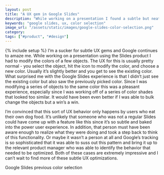 ```yaml
---
layout: post
title: "A UX gem in Google Slides"
description: "While working on a presentation I found a subtle but neat UX gem when using the color selection tool."
keywords: "google slides, ux, color selection"
image_url: "/assets/static/images/google-slides-color-selection.png"
category:
tags: ["#product", "#design"]
---
```

{% include setup %}
I’m a sucker for subtle UX gems and Google continues to amaze me. While working on a presentation using the Slides product I had to modify the colors of a few objects. The UX for this is usually pretty normal - you select the object, hit the icon to modify the color, and choose a new color. Usually it’s slightly better and you get to see the existing color. What surprised me with the Google Slides experience is that I didn’t just see the existing color but also saw the previously picked color. Since I was modifying a series of objects to the same color this was a pleasant experience, especially since I was working off of a series of color shades that looked too similar. It would have been even better if I was able to bulk change the objects but a win’s a win.

I’m convinced that this sort of UX behavior only happens by users who eat their own dog food. It’s unlikely that someone who was not a regular Slides could have come up with a feature like this since it’s so subtle and baked into the power user experience. In addition, that person must have been aware enough to realize what they were doing and took a step back to think of this functionality. Or maybe it wasn’t a person at all and Google’s tracking is so sophisticated that it was able to suss out this pattern and bring it up to the relevant product manager who was able to identify the behavior that needed to be optimized. Both of these cases are extremely impressive and I can’t wait to find more of these subtle UX optimizations.

<amp-img src="{{ IMG_PATH }}google-slides-color-selection.png" width="406" height="116" alt="Google Slides previous color selection" layout="responsive"></amp-img>
<p class="caption">Google Slides previous color selection</p>

